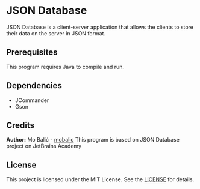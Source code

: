 # JSON Database
JSON Database is a client-server application that allows the clients to store their data on the server in JSON format.

## Prerequisites
This program requires Java to compile and run.

## Dependencies
- JCommander
- Gson

## Credits
**Author:** Mo Balić - [mobalic](https://github.com/mobalic)
This program is based on JSON Database project on JetBrains Academy

## License
This project is licensed under the MIT License. See the [LICENSE](https://github.com/mobalic/JSON-Database/blob/main/LICENSE) for details.
